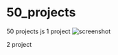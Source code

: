 # 50_projects
50 projects js
1 project
![screenshot](https://github.com/MrGoodo/50_projects/assets/110602771/c4cce872-aef0-45b6-b4c0-48d7b5ac482b)

2 project
